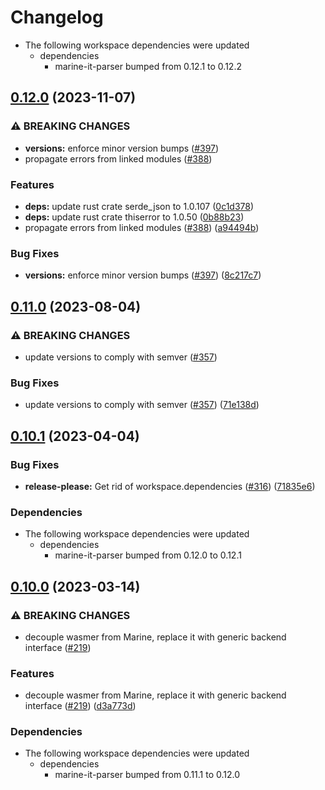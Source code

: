 # Changelog

* The following workspace dependencies were updated
  * dependencies
    * marine-it-parser bumped from 0.12.1 to 0.12.2

## [0.12.0](https://github.com/fluencelabs/marine/compare/marine-it-generator-v0.11.0...marine-it-generator-v0.12.0) (2023-11-07)


### ⚠ BREAKING CHANGES

* **versions:** enforce minor version bumps ([#397](https://github.com/fluencelabs/marine/issues/397))
* propagate errors from linked modules ([#388](https://github.com/fluencelabs/marine/issues/388))

### Features

* **deps:** update rust crate serde_json to 1.0.107 ([0c1d378](https://github.com/fluencelabs/marine/commit/0c1d3780b04da3a63d7a59469f91bc056f3a56e7))
* **deps:** update rust crate thiserror to 1.0.50 ([0b88b23](https://github.com/fluencelabs/marine/commit/0b88b236015320972315b1bd7ae07f5277d6acbd))
* propagate errors from linked modules ([#388](https://github.com/fluencelabs/marine/issues/388)) ([a94494b](https://github.com/fluencelabs/marine/commit/a94494b042e32e284790d4ddc650e3086f6ab600))


### Bug Fixes

* **versions:** enforce minor version bumps ([#397](https://github.com/fluencelabs/marine/issues/397)) ([8c217c7](https://github.com/fluencelabs/marine/commit/8c217c7c3d367f6dcb6abeea0b54de88dbd17be5))

## [0.11.0](https://github.com/fluencelabs/marine/compare/marine-it-generator-v0.10.2...marine-it-generator-v0.11.0) (2023-08-04)


### ⚠ BREAKING CHANGES

* update versions to comply with semver ([#357](https://github.com/fluencelabs/marine/issues/357))

### Bug Fixes

* update versions to comply with semver ([#357](https://github.com/fluencelabs/marine/issues/357)) ([71e138d](https://github.com/fluencelabs/marine/commit/71e138dce31c2896bcd7b0657c3122c4b7f6402b))

## [0.10.1](https://github.com/fluencelabs/marine/compare/marine-it-generator-v0.10.0...marine-it-generator-v0.10.1) (2023-04-04)


### Bug Fixes

* **release-please:** Get rid of workspace.dependencies ([#316](https://github.com/fluencelabs/marine/issues/316)) ([71835e6](https://github.com/fluencelabs/marine/commit/71835e6762515a83cde1cc944d60352a4c1221f5))


### Dependencies

* The following workspace dependencies were updated
  * dependencies
    * marine-it-parser bumped from 0.12.0 to 0.12.1

## [0.10.0](https://github.com/fluencelabs/marine/compare/marine-it-generator-v0.9.5...marine-it-generator-v0.10.0) (2023-03-14)


### ⚠ BREAKING CHANGES

* decouple wasmer from Marine, replace it with generic backend interface ([#219](https://github.com/fluencelabs/marine/issues/219))

### Features

* decouple wasmer from Marine, replace it with generic backend interface ([#219](https://github.com/fluencelabs/marine/issues/219)) ([d3a773d](https://github.com/fluencelabs/marine/commit/d3a773df4f7ec80ab8146f68922802a4b9a450d0))


### Dependencies

* The following workspace dependencies were updated
  * dependencies
    * marine-it-parser bumped from 0.11.1 to 0.12.0

